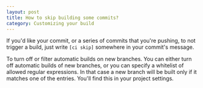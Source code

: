 ```yaml
---
layout: post
title: How to skip building some commits?
category: Customizing your build
---
```


If you'd like your commit, or a series of commits that you're pushing, to not
trigger a build, just write `[ci skip]` somewhere in your commit's
message.

To turn off or filter automatic builds on new branches. You can either turn off automatic builds of new branches, or you can specify a whitelist of allowed regular expressions. In that case a new branch will be built only if it matches one of the entries. You'll find this in your project settings.
